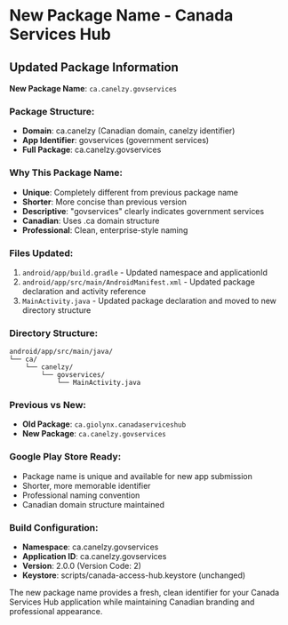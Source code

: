 # New Package Name - Canada Services Hub

## Updated Package Information

**New Package Name**: `ca.canelzy.govservices`

### Package Structure:
- **Domain**: ca.canelzy (Canadian domain, canelzy identifier)
- **App Identifier**: govservices (government services)
- **Full Package**: ca.canelzy.govservices

### Why This Package Name:
- **Unique**: Completely different from previous package name
- **Shorter**: More concise than previous version
- **Descriptive**: "govservices" clearly indicates government services
- **Canadian**: Uses .ca domain structure
- **Professional**: Clean, enterprise-style naming

### Files Updated:
1. `android/app/build.gradle` - Updated namespace and applicationId
2. `android/app/src/main/AndroidManifest.xml` - Updated package declaration and activity reference
3. `MainActivity.java` - Updated package declaration and moved to new directory structure

### Directory Structure:
```
android/app/src/main/java/
└── ca/
    └── canelzy/
        └── govservices/
            └── MainActivity.java
```

### Previous vs New:
- **Old Package**: `ca.giolynx.canadaserviceshub`
- **New Package**: `ca.canelzy.govservices`

### Google Play Store Ready:
- Package name is unique and available for new app submission
- Shorter, more memorable identifier
- Professional naming convention
- Canadian domain structure maintained

### Build Configuration:
- **Namespace**: ca.canelzy.govservices
- **Application ID**: ca.canelzy.govservices
- **Version**: 2.0.0 (Version Code: 2)
- **Keystore**: scripts/canada-access-hub.keystore (unchanged)

The new package name provides a fresh, clean identifier for your Canada Services Hub application while maintaining Canadian branding and professional appearance.